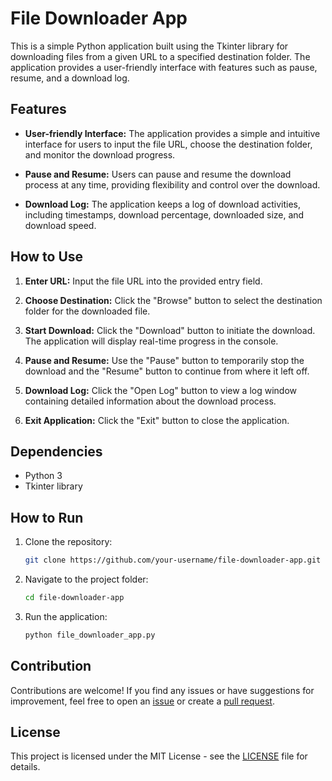 # File Downloader App

This is a simple Python application built using the Tkinter library for downloading files from a given URL to a specified destination folder. The application provides a user-friendly interface with features such as pause, resume, and a download log.

## Features

- **User-friendly Interface:** The application provides a simple and intuitive interface for users to input the file URL, choose the destination folder, and monitor the download progress.

- **Pause and Resume:** Users can pause and resume the download process at any time, providing flexibility and control over the download.

- **Download Log:** The application keeps a log of download activities, including timestamps, download percentage, downloaded size, and download speed.

## How to Use

1. **Enter URL:** Input the file URL into the provided entry field.

2. **Choose Destination:** Click the "Browse" button to select the destination folder for the downloaded file.

3. **Start Download:** Click the "Download" button to initiate the download. The application will display real-time progress in the console.

4. **Pause and Resume:** Use the "Pause" button to temporarily stop the download and the "Resume" button to continue from where it left off.

5. **Download Log:** Click the "Open Log" button to view a log window containing detailed information about the download process.

6. **Exit Application:** Click the "Exit" button to close the application.

## Dependencies

- Python 3
- Tkinter library

## How to Run

1. Clone the repository:

    ```bash
    git clone https://github.com/your-username/file-downloader-app.git
    ```

2. Navigate to the project folder:

    ```bash
    cd file-downloader-app
    ```

3. Run the application:

    ```bash
    python file_downloader_app.py
    ```

## Contribution

Contributions are welcome! If you find any issues or have suggestions for improvement, feel free to open an [issue](https://github.com/your-username/file-downloader-app/issues) or create a [pull request](https://github.com/your-username/file-downloader-app/pulls).

## License

This project is licensed under the MIT License - see the [LICENSE](LICENSE) file for details.
